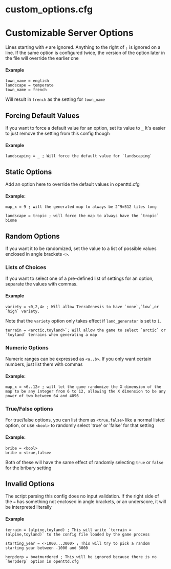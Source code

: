 # custom_options.cfg
# Customizable Server Options
Lines starting with `#` are ignored.
Anything to the right of `;` is ignored on a line.
If the same option is configured twice, the version of the option later in the file will override the earlier one
#### Example
	town_name = english
	landscape = temperate
	town_name = french
Will result in `french` as the setting for `town_name`
## Forcing Default Values
If you want to force a default value for an option, set its value to `_`
It's easier to just remove the setting from this config though
#### Example
	landscaping = _ ; Will force the default value for `landscaping`

## Static Options
Add an option here to override the default values in openttd.cfg

#### Example:
	map_x = 9 ; will the generated map to always be 2^9=512 tiles long

	landscape = tropic ; will force the map to always have the `tropic` biome

## Random Options
If you want it to be randomized, set the value to a list of possible values enclosed in angle brackets `<>`.
### Lists of Choices
If you want to select one of a pre-defined list of settings for an option, separate the values with commas.

#### Example
	variety = <0,2,4> ; Will allow TerraGenesis to have `none`,`low`,or `high` variety.
Note that the `variety` option only takes effect if `land_generator` is set to `1`.

	terrain = <arctic,toyland>`; Will allow the game to select `arctic` or `toyland` terrains when generating a map

### Numeric Options
 Numeric ranges can be expressed as `<a..b>`. If you only want certain numbers, just list them with commas
#### Example:
	map_x = <6..12> ; will let the game randomize the X dimension of the map to be any integer from 6 to 12, allowing the X dimension to be any power of two between 64 and 4096

### True/False options
For true/false options, you can list them as `<true,false>` like a normal listed option, or use `<bool>` to randomly select 'true' or 'false' for that setting
#### Example:
	bribe = <bool>
	bribe = <true,false>
Both of these will have the same effect of randomly selecting `true` or `false` for the bribary setting
## Invalid Options
The script parsing this config does no input validation. If the right side of the `=` has something not enclosed in angle brackets, or an underscore, it will be interpreted literally

#### Example
	terrain = (alpine,toyland) ; This will write `terrain = (alpine,toyland)` to the config file loaded by the game process

	starting_year = <-1000...3000> ; This will try to pick a random starting year between -1000 and 3000

    herpderp = boatmurdered ; This will be ignored because there is no `herpderp` option in openttd.cfg
